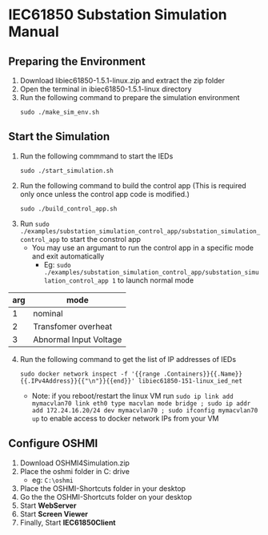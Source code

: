 #  IEC61850 Substation Simulation Manual
## Preparing the Environment

1. Download libiec61850-1.5.1-linux.zip and extract the zip folder
2. Open the terminal in ibiec61850-1.5.1-linux directory
3. Run the following command to prepare the simulation environment
    ```
    sudo ./make_sim_env.sh
    ```

## Start the Simulation
1. Run the following commmand to start the IEDs
    ```
    sudo ./start_simulation.sh
    ```
2. Run the following command to build the control app (This is required only once unless the control app code is modified.)
    ```
    sudo ./build_control_app.sh
    ```
3. Run `sudo ./examples/substation_simulation_control_app/substation_simulation_control_app` to start the constrol app
    - You may use an argumant to run the control app in a specific mode and exit automatically
      - Eg: `sudo ./examples/substation_simulation_control_app/substation_simulation_control_app 1` to launch normal mode
      
| arg | mode    |
|-----|---------|
| 1   | nominal |
| 2   | Transfomer overheat |
| 3   | Abnormal Input Voltage |

4.  Run the following command to get the list of IP addresses of IEDs
    ```
    sudo docker network inspect -f '{{range .Containers}}{{.Name}} {{.IPv4Address}}{{"\n"}}{{end}}' libiec61850-151-linux_ied_net
    ```

    - Note: if you reboot/restart the linux VM run `sudo ip link add mymacvlan70 link eth0 type macvlan mode bridge ; sudo ip addr add 172.24.16.20/24 dev mymacvlan70 ; sudo ifconfig mymacvlan70 up` to enable access to docker network IPs from your VM

## Configure OSHMI

1. Download OSHMI4Simulation.zip
2. Place the oshmi folder in C: drive
    - eg: `C:\oshmi`
3. Place the OSHMI-Shortcuts folder in your desktop
4. Go the the OSHMI-Shortcuts folder on your desktop
5. Start **WebServer**
6. Start **Screen Viewer**
7. Finally, Start **IEC61850Client**
